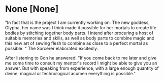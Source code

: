 # None [None]
"In fact that is the project I am currently working on. The new goddess, Glypha, her name was I think made it possible for her mortals to create life bodies by stitching together body parts. I intend after procuring a host of suitable memories and skills, as well as body parts to combine magic and this new art of sewing flesh to combine as close to a perfect mortal as possible. " The Sorcerer elaborated excitedly. 

After listening to Gon he answered. "If you come back to me later and give me some time to consult my mentor's record I might be able to give you an answer. But with speaking from experience, with a large enough quantity of divine, magical or technological acumen everything is possible."
